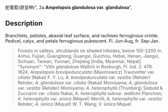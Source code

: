 蛇葡萄(原变种)",
2a.**Ampelopsis glandulosa var. glandulosa**",

## Description
Branchlets, petioles, abaxial leaf surface, and rachises ferruginous crinite. Pedicel, calyx, and petals ferruginous pubescent. Fl. Jun-Aug, fr. Sep-Jan.

> Forests in valleys, shrublands on shaded hillsides; below 100-2200 m. Anhui, Fujian, Guangdong, Guangxi, Guizhou, Hebei, Henan, Jiangxi, Sichuan, Taiwan, Yunnan, Zhejiang [India, Myanmar, Nepal].
  "Synonym": "*Vitis glandulosa* Wallich in Roxburgh, Fl. Ind. 2: 479. 1824; *Ampelopsis brevipedunculata* (Maximowicz) Trautvetter var. *ciliata* (Nakai) F. Y. Lu; *A. brevipedunculata* var. *vestita* (Rehder) Rehder; *A. glandulosa* var. *ciliata* (Nakai) Momiyama; *A. glandulosa* var. *vestita* (Rehder) Momiyama; *A. heterophylla* (Thunberg) Siebold &amp; Zuccarini var. *ciliata* Nakai; *A. heterophylla* subvar. *wallichii* Planchon; *A. heterophylla* var. *sinica* (Miquel) Merrill; *A. heterophylla* var. *vestita* Rehder; *A. sinica* (Miquel) W. T. Wang; *V. sinica* Miquel.
